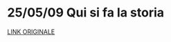 # 25/05/09 Qui si fa la storia

[LINK ORIGINALE](https://chatgpt.com/c/681e3cfe-2350-800d-8b1e-ef3614c9177e)
